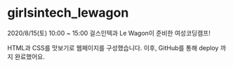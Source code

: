 # girlsintech_lewagon

2020/8/15(토) 10:00 ~ 15:00
걸스인텍과 Le Wagon이 준비한 여성코딩캠프!

HTML과 CSS를 맛보기로 웹페이지를 구성했습니다.
이후, GitHub를 통해 deploy 까지 완료했어요.

